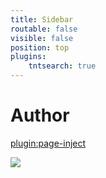 ```yaml
---
title: Sidebar
routable: false
visible: false
position: top
plugins:
    tntsearch: true
---
```


# Author

[plugin:page-inject](/author )

<a class="embedly-card" href="https://github.community/"></a>

<a class="embedly-card" href="https://github.com/maintainers/public-resources"  height="800"></a>

<a href="https://www.exoclick.com/?login=EndiHariadi19"><img src="https://www.exoclick.com/banners/300x425.gif" border="0" class="rounded mx-auto d-block"></a>
